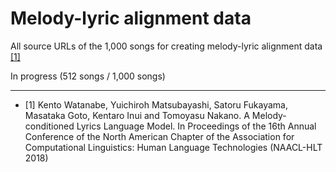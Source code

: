 # Melody-lyric alignment data
All source URLs of the 1,000 songs for creating melody-lyric alignment data [[1]](#1)

In progress (512 songs / 1,000 songs)


---

- <i id=1></i>[1] Kento Watanabe, Yuichiroh Matsubayashi, Satoru Fukayama, Masataka Goto, Kentaro Inui and Tomoyasu Nakano. A Melody-conditioned Lyrics Language Model. 
    In Proceedings of the 16th Annual Conference of the North American Chapter of the Association for Computational Linguistics: Human Language Technologies (NAACL-HLT 2018)
